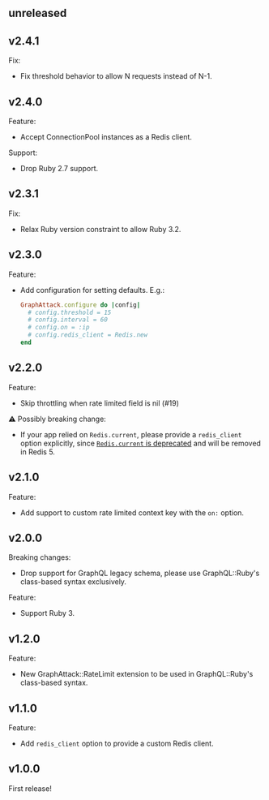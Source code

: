 unreleased
----------

v2.4.1
------

Fix:
- Fix threshold behavior to allow N requests instead of N-1.

v2.4.0
------

Feature:
- Accept ConnectionPool instances as a Redis client.

Support:
- Drop Ruby 2.7 support.

v2.3.1
------

Fix:
- Relax Ruby version constraint to allow Ruby 3.2.

v2.3.0
------

Feature:
- Add configuration for setting defaults. E.g.:

    ```rb
    GraphAttack.configure do |config|
      # config.threshold = 15
      # config.interval = 60
      # config.on = :ip
      # config.redis_client = Redis.new
    end
    ```

v2.2.0
------

Feature:
- Skip throttling when rate limited field is nil (#19)

⚠️ Possibly breaking change:
- If your app relied on `Redis.current`, please provide a `redis_client` option
  explicitly, since
  [`Redis.current` is deprecated](https://github.com/redis/redis-rb/commit/9745e22db65ac294be51ed393b584c0f8b72ae98)
  and will be removed in Redis 5.

v2.1.0
------

Feature:
- Add support to custom rate limited context key with the `on:` option.

v2.0.0
------

Breaking changes:
- Drop support for GraphQL legacy schema, please use GraphQL::Ruby's class-based
  syntax exclusively.

Feature:
- Support Ruby 3.

v1.2.0
------

Feature:
- New GraphAttack::RateLimit extension to be used in GraphQL::Ruby's class-based
  syntax.

v1.1.0
------

Feature:
- Add `redis_client` option to provide a custom Redis client.

v1.0.0
------

First release!
